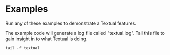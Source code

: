 # Examples

Run any of these examples to demonstrate a Textual features.

The example code will generate a log file called "textual.log". Tail this file to gain insight in to what Textual is doing.

```
tail -f textual
```
